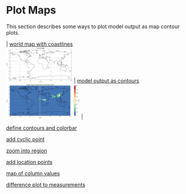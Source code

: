 # Plot Maps

This section describes some ways to plot model output as map contour plots.

| [world map with coastlines <br/> <img src="jupyter_notebook_examples/plot_map_basic_files/plot_map_basic_5_0.png" width="180px">](jupyter_notebook_examples/plot_map_basic.md) | [model output as contours <br/> <img src="jupyter_notebook_examples/plot_map_basic_co_files/plot_map_basic_co_9_0.png" width="200px">](jupyter_notebook_examples/plot_map_basic_co.md) |

[define contours and colorbar](https://nbviewer.jupyter.org/github/NCAR/CAM-chem/blob/master/docs/jupyter_notebook_examples/plot_map.ipynb) 

[add cyclic point](https://nbviewer.jupyter.org/github/NCAR/CAM-chem/blob/master/docs/jupyter_notebook_examples/plot_map.ipynb) 

[zoom into region](https://nbviewer.jupyter.org/github/NCAR/CAM-chem/blob/master/docs/jupyter_notebook_examples/plot_map.ipynb) 

[add location points](https://nbviewer.jupyter.org/github/NCAR/CAM-chem/blob/master/docs/jupyter_notebook_examples/plot_map.ipynb) 

[map of column values]()

[difference plot to measurements]()

